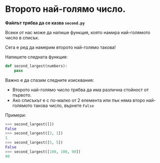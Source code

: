 # Второто най-голямо число.

**Файлът трябва да се казва `second.py`**

Всеки от нас може да напише функция, която намира най-голямото число в списък.

Сега е ред да намерим второто най-голямо такова!

Напишете следната функция:

```python
def second_largest(numbers):
    pass
```

Важно е да спазим следните изисквания:

* Второто най-голямо число трябва да има различна стойност от първото.
* Ако списъкът е с по-малко от 2 елемента или пък няма второ най-голямото такова число, върнете `False`

Примери:

```python
>>> second_largest([])
False
>>> second_largest([2, 1])
1
>>> second_largest([5, 5])
False
>>> second_largest([100, 100, 90])
90
```
